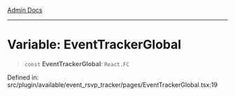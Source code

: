 [Admin Docs](/)

***

# Variable: EventTrackerGlobal

> `const` **EventTrackerGlobal**: `React.FC`

Defined in: src/plugin/available/event\_rsvp\_tracker/pages/EventTrackerGlobal.tsx:19
